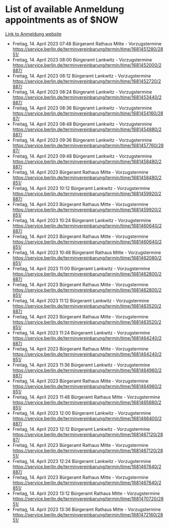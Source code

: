 # List of available Anmeldung appointments as of $NOW
[Link to Anmeldung website](https://service.berlin.de/terminvereinbarung/termin/tag.php?termin=1&anliegen[]=120686&dienstleisterlist=122210,122217,327316,122219,327312,122227,327314,122231,327346,122243,327348,122254,122252,329742,122260,329745,122262,329748,122271,327278,122273,327274,122277,327276,330436,122280,327294,122282,327290,122284,327292,122291,327270,122285,327266,122286,327264,122296,327268,150230,329760,122297,327286,122294,327284,122312,329763,122314,329775,122304,327330,122311,327334,122309,327332,317869,122281,327352,122279,329772,122283,122276,327324,122274,327326,122267,329766,122246,327318,122251,327320,122257,327322,122208,327298,122226,327300&herkunft=http%3A%2F%2Fservice.berlin.de%2Fdienstleistung%2F120686%2F)
- Freitag, 14. April 2023 07:48 Bürgeramt Rathaus Mitte - Vorzugstermine https://service.berlin.de/terminvereinbarung/termin/time/1681451280/2851/
- Freitag, 14. April 2023 08:00 Bürgeramt Lankwitz - Vorzugstermine https://service.berlin.de/terminvereinbarung/termin/time/1681452000/2887/
- Freitag, 14. April 2023 08:12 Bürgeramt Lankwitz - Vorzugstermine https://service.berlin.de/terminvereinbarung/termin/time/1681452720/2887/
- Freitag, 14. April 2023 08:24 Bürgeramt Lankwitz - Vorzugstermine https://service.berlin.de/terminvereinbarung/termin/time/1681453440/2887/
- Freitag, 14. April 2023 08:36 Bürgeramt Lankwitz - Vorzugstermine https://service.berlin.de/terminvereinbarung/termin/time/1681454160/2887/
- Freitag, 14. April 2023 08:48 Bürgeramt Lankwitz - Vorzugstermine https://service.berlin.de/terminvereinbarung/termin/time/1681454880/2887/
- Freitag, 14. April 2023 09:36 Bürgeramt Lankwitz - Vorzugstermine https://service.berlin.de/terminvereinbarung/termin/time/1681457760/2887/
- Freitag, 14. April 2023 09:48 Bürgeramt Lankwitz - Vorzugstermine https://service.berlin.de/terminvereinbarung/termin/time/1681458480/2887/
- Freitag, 14. April 2023  Bürgeramt Rathaus Mitte - Vorzugstermine https://service.berlin.de/terminvereinbarung/termin/time/1681458480/2851/
- Freitag, 14. April 2023 10:12 Bürgeramt Lankwitz - Vorzugstermine https://service.berlin.de/terminvereinbarung/termin/time/1681459920/2887/
- Freitag, 14. April 2023  Bürgeramt Rathaus Mitte - Vorzugstermine https://service.berlin.de/terminvereinbarung/termin/time/1681459920/2851/
- Freitag, 14. April 2023 10:24 Bürgeramt Lankwitz - Vorzugstermine https://service.berlin.de/terminvereinbarung/termin/time/1681460640/2887/
- Freitag, 14. April 2023  Bürgeramt Rathaus Mitte - Vorzugstermine https://service.berlin.de/terminvereinbarung/termin/time/1681460640/2851/
- Freitag, 14. April 2023 10:48 Bürgeramt Rathaus Mitte - Vorzugstermine https://service.berlin.de/terminvereinbarung/termin/time/1681462080/2851/
- Freitag, 14. April 2023 11:00 Bürgeramt Lankwitz - Vorzugstermine https://service.berlin.de/terminvereinbarung/termin/time/1681462800/2887/
- Freitag, 14. April 2023  Bürgeramt Rathaus Mitte - Vorzugstermine https://service.berlin.de/terminvereinbarung/termin/time/1681462800/2851/
- Freitag, 14. April 2023 11:12 Bürgeramt Lankwitz - Vorzugstermine https://service.berlin.de/terminvereinbarung/termin/time/1681463520/2887/
- Freitag, 14. April 2023  Bürgeramt Rathaus Mitte - Vorzugstermine https://service.berlin.de/terminvereinbarung/termin/time/1681463520/2851/
- Freitag, 14. April 2023 11:24 Bürgeramt Lankwitz - Vorzugstermine https://service.berlin.de/terminvereinbarung/termin/time/1681464240/2887/
- Freitag, 14. April 2023  Bürgeramt Rathaus Mitte - Vorzugstermine https://service.berlin.de/terminvereinbarung/termin/time/1681464240/2851/
- Freitag, 14. April 2023 11:36 Bürgeramt Lankwitz - Vorzugstermine https://service.berlin.de/terminvereinbarung/termin/time/1681464960/2887/
- Freitag, 14. April 2023  Bürgeramt Rathaus Mitte - Vorzugstermine https://service.berlin.de/terminvereinbarung/termin/time/1681464960/2851/
- Freitag, 14. April 2023 11:48 Bürgeramt Rathaus Mitte - Vorzugstermine https://service.berlin.de/terminvereinbarung/termin/time/1681465680/2851/
- Freitag, 14. April 2023 12:00 Bürgeramt Lankwitz - Vorzugstermine https://service.berlin.de/terminvereinbarung/termin/time/1681466400/2887/
- Freitag, 14. April 2023 12:12 Bürgeramt Lankwitz - Vorzugstermine https://service.berlin.de/terminvereinbarung/termin/time/1681467120/2887/
- Freitag, 14. April 2023  Bürgeramt Rathaus Mitte - Vorzugstermine https://service.berlin.de/terminvereinbarung/termin/time/1681467120/2851/
- Freitag, 14. April 2023 12:24 Bürgeramt Lankwitz - Vorzugstermine https://service.berlin.de/terminvereinbarung/termin/time/1681467840/2887/
- Freitag, 14. April 2023  Bürgeramt Rathaus Mitte - Vorzugstermine https://service.berlin.de/terminvereinbarung/termin/time/1681467840/2851/
- Freitag, 14. April 2023 13:12 Bürgeramt Rathaus Mitte - Vorzugstermine https://service.berlin.de/terminvereinbarung/termin/time/1681470720/2851/
- Freitag, 14. April 2023 13:36 Bürgeramt Rathaus Mitte - Vorzugstermine https://service.berlin.de/terminvereinbarung/termin/time/1681472160/2851/
